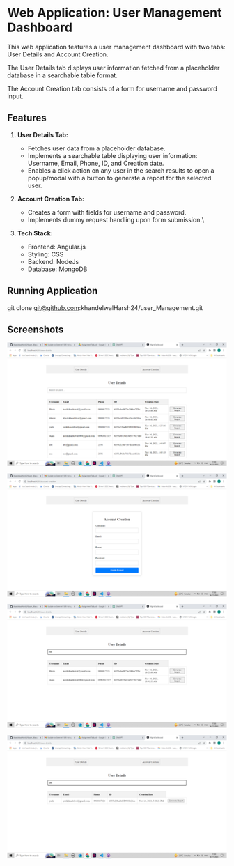 # Web Application: User Management Dashboard

This web application features a user management dashboard with two tabs: User Details and Account Creation. 

The User Details tab displays user information fetched from a placeholder database in a searchable table format.

The Account Creation tab consists of a form for username and password input.

## Features

1. **User Details Tab:**
   - Fetches user data from a placeholder database.
   - Implements a searchable table displaying user information: Username, Email, Phone, ID, and Creation date.
   - Enables a click action on any user in the search results to open a popup/modal with a button to generate a report for the selected user.

2. **Account Creation Tab:**
   - Creates a form with fields for username and password.
   - Implements dummy request handling upon form submission.\

3. **Tech Stack:**
   - Frontend: Angular.js
   - Styling: CSS
   - Backend: NodeJs 
   - Database: MongoDB

## Running Application

git clone git@github.com:khandelwalHarsh24/user_Management.git

## Screenshots


![UserDetail Page](screenshot/userDetail.png)

![Account Creation Page](screenshot/accountCreation.png)

![Filter Page](screenshot/Filter1.png)

![Filter Page](screenshot/Filter2.png)
